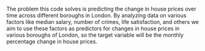 The problem this code solves is predicting the change in house prices over time across different boroughs in London. By analyzing data on various factors like median salary, number of crimes, life satisfaction, and others we aim to use these factors as predictors for changes in house prices in various boroughs of London, so the target variable will be the monthly percentage change in house prices.
